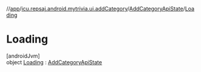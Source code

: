 //[app](../../../../index.md)/[icu.repsaj.android.mytrivia.ui.addCategory](../../index.md)/[AddCategoryApiState](../index.md)/[Loading](index.md)

# Loading

[androidJvm]\
object [Loading](index.md) : [AddCategoryApiState](../index.md)
